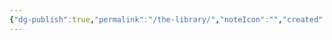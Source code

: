 ```yaml
---
{"dg-publish":true,"permalink":"/the-library/","noteIcon":"","created":"2025-10-09T21:04:38.614+02:00","updated":"2025-10-09T21:04:42.880+02:00"}
---
```


